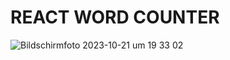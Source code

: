 <h1>REACT WORD COUNTER</h1>

![Bildschirmfoto 2023-10-21 um 19 33 02](https://github.com/stefanselic/react-word-counter/assets/129748801/c2bcd12e-ecc9-4849-b979-560531f5a45f)
